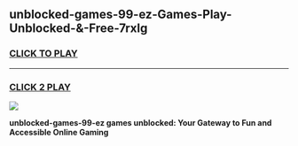 
## unblocked-games-99-ez-Games-Play-Unblocked-&-Free-7rxlg
<h3>
<a href="https://premium76.site?title=unblocked-games-99-ez&ref=24A">CLICK TO PLAY</a></h3>
<hr>

<h3>
<a href="https://premium76.site?title=unblocked-games-99-ez&ref=24A">CLICK 2 PLAY</a>
  
</h3>

<a href="https://premium76.site?title=unblocked-games-99-ez&ref=24A"><img src="https://clearcache.store/games.png"></a>


**unblocked-games-99-ez games unblocked: Your Gateway to Fun and Accessible Online Gaming**
